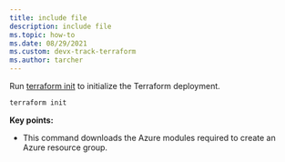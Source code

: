 ```yaml
---
title: include file
description: include file
ms.topic: how-to
ms.date: 08/29/2021
ms.custom: devx-track-terraform
ms.author: tarcher
---
```


Run [terraform init](https://www.terraform.io/docs/commands/init.html) to initialize the Terraform deployment.

```cmd
terraform init
```

**Key points:**

- This command downloads the Azure modules required to create an Azure resource group.
